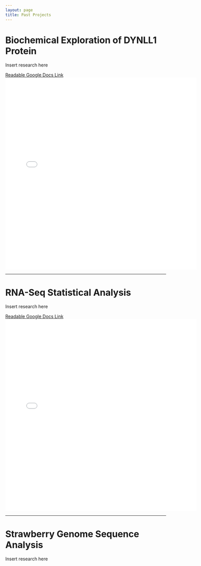 ```yaml
---
layout: page
title: Past Projects
---
```


# Biochemical Exploration of DYNLL1 Protein
Insert research here


[Readable Google Docs Link](https://www.tmbio.me/assets/img/LC8_article.pdf)
<embed src="/assets/img/LC8_article.pdf" width="600" height="600" 
 type="application/pdf">
 
--- 
# RNA-Seq Statistical Analysis
Insert research here


[Readable Google Docs Link](https://docs.google.com/document/d/1zhyVSvNIb-WHS4xyJqav0jMAh6NlX73_CA_N0Q1iDC0/edit?usp=sharing)
<embed src="/assets/img/RNASeq_article.pdf" width="600" height="600"
 type="application/pdf">
 
---
# Strawberry Genome Sequence Analysis
Insert research here

